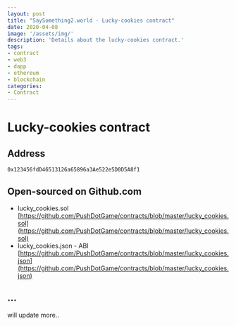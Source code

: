 ```yaml
---
layout: post
title: "SaySomething2.world - Lucky-cookies contract"
date: 2020-04-08
image: '/assets/img/'
description: 'Details about the lucky-cookies contract.'
tags:
- contract
- web3
- dapp
- ethereum
- blockchain
categories:
- Contract
---
```


# Lucky-cookies contract

## Address

`0x123456fdD46513126a65896a3Ae522e5D0D5A8f1`


## Open-sourced on Github.com

- lucky_cookies.sol
  [https://github.com/PushDotGame/contracts/blob/master/lucky_cookies.sol](https://github.com/PushDotGame/contracts/blob/master/lucky_cookies.sol)
- lucky_cookies.json - ABI
  [https://github.com/PushDotGame/contracts/blob/master/lucky_cookies.json](https://github.com/PushDotGame/contracts/blob/master/lucky_cookies.json)


## ...

will update more..
